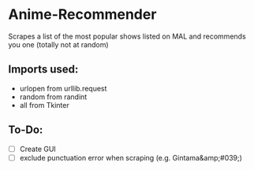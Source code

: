 # Anime-Recommender
Scrapes a list of the most popular shows listed on MAL and recommends you one (totally not at random)

## Imports used:
- urlopen from urllib.request
- random from randint
- all from Tkinter

## To-Do:
- [ ] Create GUI
- [ ] exclude punctuation error when scraping (e.g. Gintama&amp\;#039\;)
